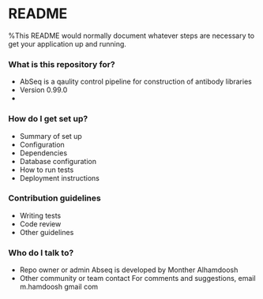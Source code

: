 # README #

%This README would normally document whatever steps are necessary to get your application up and running.

### What is this repository for? ###

* AbSeq is a qaulity control pipeline for construction of antibody libraries 
* Version 0.99.0
* 

### How do I get set up? ###

* Summary of set up
* Configuration
* Dependencies
* Database configuration
* How to run tests
* Deployment instructions

### Contribution guidelines ###

* Writing tests
* Code review
* Other guidelines

### Who do I talk to? ###

* Repo owner or admin
Abseq is developed by Monther Alhamdoosh
* Other community or team contact
For comments and suggestions, email m.hamdoosh <at> gmail <dot> com